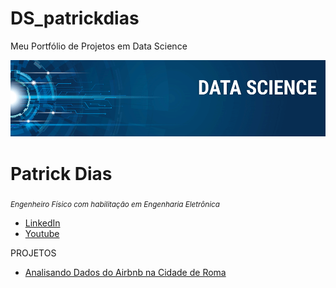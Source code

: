 
# DS_patrickdias

Meu Portfólio de Projetos em Data Science



<p align="center">
  <img src="banner.png" >
</p>

# Patrick Dias
<sub>*Engenheiro Físico com habilitação em Engenharia Eletrônica* </sub>


* [LinkedIn](https://www.linkedin.com/in/patrickdias1/)
* [Youtube](https://www.youtube.com/channel/UC1piDDPbAXgpFdG1UFLFCWQ)



PROJETOS

- [Analisando Dados do Airbnb na Cidade de Roma](https://github.com/patrickdias1/Projeto-1/blob/main/PROJETO_1_Analisando_os_Dados_do_Airbnb.ipynb) 




